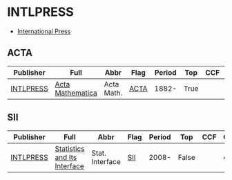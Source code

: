 # INTLPRESS

- [International Press](https://intlpress.com/)

## ACTA

|Publisher|Full|Abbr|Flag|Period|Top|CCF|CAS|JCR|IF|Type|
|-        |-   |-   |-   |-     |-  |-  |-  |-  |- |-   |
|[INTLPRESS](https://intlpress.com/)|[Acta Mathematica](https://intlpress.com/site/pub/pages/journals/items/acta/_home/_main/index.php)|Acta Math.|[ACTA](https://link.intlpress.com/journals/journalList?p=5&id=1804409921462136833)|1882-|True||1|Q1|4.9||

## SII

|Publisher|Full|Abbr|Flag|Period|Top|CCF|CAS|JCR|IF|Type|
|-        |-   |-   |-   |-     |-  |-  |-  |-  |- |-   |
|[INTLPRESS](https://intlpress.com/)|[Statistics and Its Interface](https://intlpress.com/site/pub/pages/journals/items/sii/_home/_main/index.php)|Stat. Interface|[SII](https://link.intlpress.com/journals/journalList?p=5&id=1804418089940480002)|2008-|False||4|Q4|0.3||

